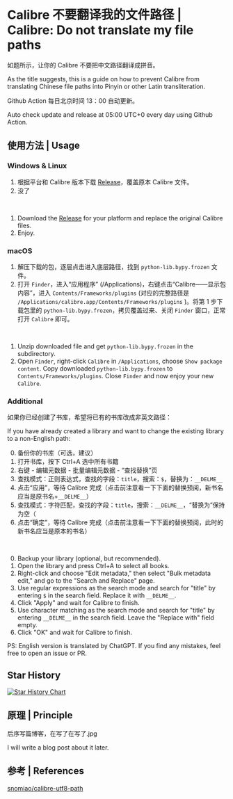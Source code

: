 # Calibre 不要翻译我的文件路径 | Calibre: Do not translate my file paths

如题所示，让你的 Calibre 不要把中文路径翻译成拼音。

As the title suggests, this is a guide on how to prevent Calibre from translating Chinese file paths into Pinyin or other Latin transliteration.

Github Action 每日北京时间 13：00 自动更新。

Auto check update and release at 05:00 UTC+0 every day using Github Action.

## 使用方法 | Usage

### Windows & Linux

1. 根据平台和 Calibre 版本下载 [Release](https://github.com/Cirn09/calibre-do-not-translate-my-path/releases/latest)，覆盖原本 Calibre 文件。
2. 没了

<br/>

1. Download the [Release](https://github.com/Cirn09/calibre-do-not-translate-my-path/releases/latest) for your platform and replace the original Calibre files.
2. Enjoy.

### macOS

1. 解压下载的包，逐层点击进入底层路径，找到 `python-lib.bypy.frozen` 文件。
2. 打开 `Finder`，进入“应用程序” (/Applications)，右键点击“Calibre——显示包内容”，进入 `Contents/Frameworks/plugins` (对应的完整路径是 `/Applications/calibre.app/Contents/Frameworks/plugins` )。将第 1 步下载包里的 `python-lib.bypy.frozen`，拷贝覆盖过来、关闭 `Finder` 窗口，正常打开 `Calibre` 即可。

<br/>
 
1. Unzip downloaded file and get `python-lib.bypy.frozen` in the subdirectory.
2. Open `Finder`, right-click `Calibre` in `/Applications`, choose  `Show package content`. Copy downloaded `python-lib.bypy.frozen` to `Contents/Frameworks/plugins`. Close `Finder` and now enjoy your new `Calibre`.

### Additional

如果你已经创建了书库，希望将已有的书库改成非英文路径：

If you have already created a library and want to change the existing library to a non-English path:

0. 备份你的书库（可选，建议）
1. 打开书库，按下 Ctrl+A 选中所有书籍
2. 右键 - 编辑元数据 - 批量编辑元数据 - “查找替换”页
3. 查找模式：正则表达式，查找的字段：`title`，搜索：`$`，替换为：`__DELME__`
4. 点击“应用”，等待 Calibre 完成（点击前注意看一下下面的替换预阅，新书名应当是原书名+`__DELME__`）
5. 查找模式：字符匹配，查找的字段：`title`，搜索：`__DELME__`，“替换为”保持为空（
5. 点击“确定”，等待 Calibre 完成（点击前注意看一下下面的替换预阅，此时的新书名应当是原本的书名）

<br/>

0. Backup your library (optional, but recommended).
1. Open the library and press Ctrl+A to select all books.
2. Right-click and choose "Edit metadata," then select "Bulk metadata edit," and go to the "Search and Replace" page.
3. Use regular expressions as the search mode and search for "title" by entering `$` in the search field. Replace it with `__DELME__`.
4. Click "Apply" and wait for Calibre to finish.
5. Use character matching as the search mode and search for "title" by entering `__DELME__` in the search field. Leave the "Replace with" field empty.
6. Click "OK" and wait for Calibre to finish.

PS: English version is translated by ChatGPT. If you find any mistakes, feel free to open an issue or PR.

## Star History

[![Star History Chart](https://api.star-history.com/svg?repos=Cirn09/calibre-do-not-translate-my-path&type=Date)](https://star-history.com/#Cirn09/calibre-do-not-translate-my-path&Date)

## 原理 | Principle

后序写篇博客，在写了在写了.jpg

I will write a blog post about it later.

## 参考 | References

[snomiao/calibre-utf8-path](https://github.com/snomiao/calibre-utf8-path)
